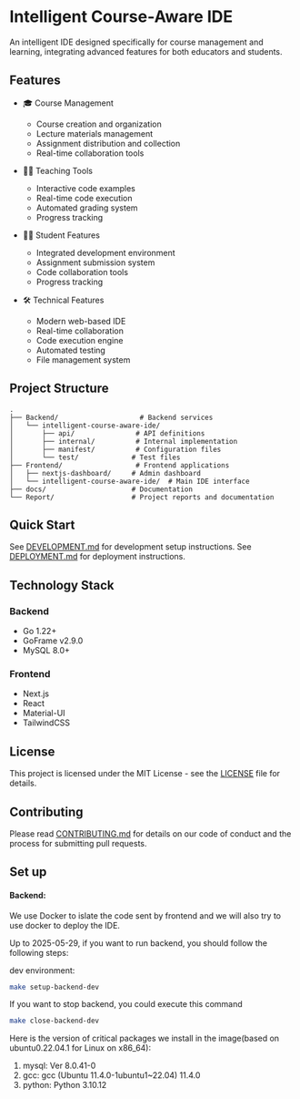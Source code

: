 # Intelligent Course-Aware IDE

An intelligent IDE designed specifically for course management and learning, integrating advanced features for both educators and students.

## Features

- 🎓 Course Management
  - Course creation and organization
  - Lecture materials management
  - Assignment distribution and collection
  - Real-time collaboration tools

- 👨‍🏫 Teaching Tools
  - Interactive code examples
  - Real-time code execution
  - Automated grading system
  - Progress tracking

- 👨‍💻 Student Features
  - Integrated development environment
  - Assignment submission system
  - Code collaboration tools
  - Progress tracking

- 🛠 Technical Features
  - Modern web-based IDE
  - Real-time collaboration
  - Code execution engine
  - Automated testing
  - File management system

## Project Structure

```
.
├── Backend/                    # Backend services
│   └── intelligent-course-aware-ide/
│       ├── api/               # API definitions
│       ├── internal/          # Internal implementation
│       ├── manifest/          # Configuration files
│       └── test/             # Test files
├── Frontend/                  # Frontend applications
│   ├── nextjs-dashboard/     # Admin dashboard
│   └── intelligent-course-aware-ide/  # Main IDE interface
├── docs/                     # Documentation
└── Report/                   # Project reports and documentation
```

## Quick Start

See [DEVELOPMENT.md](./docs/DEVELOPMENT.md) for development setup instructions.
See [DEPLOYMENT.md](./docs/DEPLOYMENT.md) for deployment instructions.

## Technology Stack

### Backend
- Go 1.22+
- GoFrame v2.9.0
- MySQL 8.0+

### Frontend
- Next.js
- React
- Material-UI
- TailwindCSS

## License

This project is licensed under the MIT License - see the [LICENSE](LICENSE) file for details.

## Contributing

Please read [CONTRIBUTING.md](./docs/CONTRIBUTING.md) for details on our code of conduct and the process for submitting pull requests.

## Set up

#### Backend:

We use Docker to islate the code sent by frontend and we will also try to use docker to deploy the IDE.

Up to 2025-05-29, if you want to run backend, you should follow the following steps:

dev environment: 
``` bash
make setup-backend-dev
```

If you want to stop backend, you could execute this command

``` bash
make close-backend-dev
```


Here is the version of critical packages we install in the image(based on ubuntu0.22.04.1 for Linux on x86_64):

1. mysql: Ver 8.0.41-0  
2. gcc: gcc (Ubuntu 11.4.0-1ubuntu1~22.04) 11.4.0  
3. python: Python 3.10.12  
